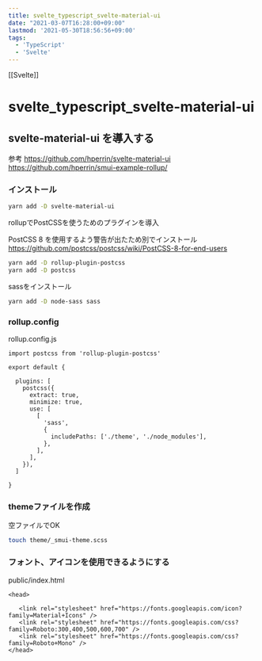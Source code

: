 ```yaml
---
title: svelte_typescript_svelte-material-ui
date: "2021-03-07T16:28:00+09:00"
lastmod: '2021-05-30T18:56:56+09:00'
tags:
  - 'TypeScript'
  - 'Svelte'
---
```


[[Svelte]] 

# svelte_typescript_svelte-material-ui

## svelte-material-ui を導入する

参考
<https://github.com/hperrin/svelte-material-ui>
<https://github.com/hperrin/smui-example-rollup/>

### インストール

```sh
yarn add -D svelte-material-ui
```

rollupでPostCSSを使うためのプラグインを導入

PostCSS 8 を使用するよう警告が出たため別でインストール
<https://github.com/postcss/postcss/wiki/PostCSS-8-for-end-users>

```sh
yarn add -D rollup-plugin-postcss
yarn add -D postcss
```

sassをインストール

```sh
yarn add -D node-sass sass
```

### rollup.config

rollup.config.js

    import postcss from 'rollup-plugin-postcss'

    export default {

      plugins: [
        postcss({
          extract: true,
          minimize: true,
          use: [
            [
              'sass',
              {
                includePaths: ['./theme', './node_modules'],
              },
            ],
          ],
        }),
      ]

    }

### themeファイルを作成

空ファイルでOK

```sh
touch theme/_smui-theme.scss
```

### フォント、アイコンを使用できるようにする

public/index.html

    <head>
     
       <link rel="stylesheet" href="https://fonts.googleapis.com/icon?family=Material+Icons" />
       <link rel="stylesheet" href="https://fonts.googleapis.com/css?family=Roboto:300,400,500,600,700" />
       <link rel="stylesheet" href="https://fonts.googleapis.com/css?family=Roboto+Mono" />
    </head>
